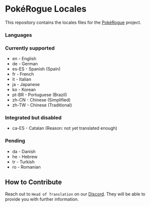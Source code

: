 # PokéRogue Locales

This repository contains the locales files for the [PokéRogue](https://github.com/pagefaultgames/pokerogue) project.

### Languages

### Currently supported

- en - English
- de - German
- es-ES - Spanish (Spain)
- fr - French
- it - Italian
- ja - Japanese
- ko - Korean
- pt-BR - Portuguese (Brazil)
- zh-CN - Chinese (Simplified)
- zh-TW - Chinese (Traditional)

### Integrated but disabled

- ca-ES - Catalan (Reason: not yet translated enough)

### Pending

- da - Danish
- he - Hebrew
- tr - Turkish
- ro - Romanian

## How to Contribute

Reach out to `Head of Translation` on our [Discord](https://discord.gg/x6mnWhvc).
They will be able to provide you with further information.
